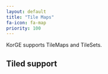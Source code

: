 ```yaml
---
layout: default
title: "Tile Maps"
fa-icon: fa-map
priority: 100
---
```


KorGE supports TileMaps and TileSets.

## Tiled support

